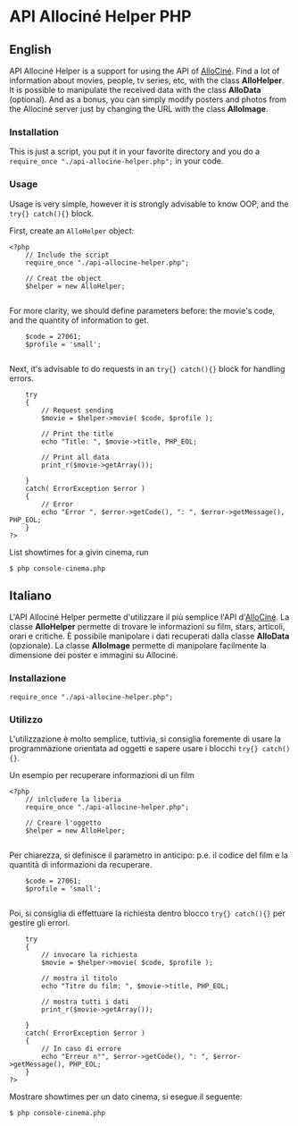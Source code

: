 API Allociné Helper PHP
=======================


English
-------

API Allociné Helper is a support for using the API of [AlloCiné](http://www.allocine.fr/).
Find a lot of information about movies, people, tv series, etc, with the class **AlloHelper**.
It is possible to manipulate the received data with the class **AlloData** (optional).
And as a bonus, you can simply modify posters and photos from the Allociné server just by changing the URL with the class **AlloImage**.


### Installation

This is just a script, you put it in your favorite directory and you do a `require_once "./api-allocine-helper.php";` in your code.

### Usage

Usage is very simple, however it is strongly advisable to know OOP, and the `try{} catch(){}` block.

First, create an `AlloHelper` object:

```
<?php
    // Include the script
    require_once "./api-allocine-helper.php";
    
    // Creat the object
    $helper = new AlloHelper;
    
```

For more clarity, we should define parameters before: the movie's code, and the quantity of information to get.

```
    $code = 27061;
    $profile = 'small';
    
```

Next, it's advisable to do requests in an `try{} catch(){}` block for handling errors.

```
    try
    {
        // Request sending
        $movie = $helper->movie( $code, $profile );
        
        // Print the title
        echo "Title: ", $movie->title, PHP_EOL;
        
        // Print all data
        print_r($movie->getArray());
        
    }
    catch( ErrorException $error )
    {
        // Error
        echo "Error ", $error->getCode(), ": ", $error->getMessage(), PHP_EOL;
    }
?>
```

List showtimes for a givin cinema, run
```
$ php console-cinema.php
```

Italiano
-------

L'API Allociné Helper permette d'utilizzare il più semplice l'API d'[AlloCiné](http://www.allocine.fr/).
La classe **AlloHelper** permette di trovare le informazioni su  film, stars, articoli, orari e critiche.
È possibile manipolare i dati recuperati dalla classe **AlloData** (opzionale).
La classe **AlloImage** permette di manipolare facilmente la dimensione dei  poster e immagini su Allociné.

### Installazione

`require_once "./api-allocine-helper.php";`

### Utilizzo

L'utilizzazione è molto semplice, tuttivia, si consiglia foremente di usare la programmazione orientata ad oggetti e sapere usare i blocchi `try{} catch(){}`.

Un esempio per recuperare informazioni di un film

```
<?php
    // inlcludere la liberia
    require_once "./api-allocine-helper.php";
    
    // Creare l'oggetto
    $helper = new AlloHelper;
    
```

Per chiarezza, si definisce il parametro in anticipo: p.e. il codice del film e la quantità di informazioni da recuperare.

```
    $code = 27061;
    $profile = 'small';
    
```

Poi, si consiglia di effettuare la richiesta dentro blocco `try{} catch(){}` per gestire gli errori.

```
    try
    {
        // invocare la richiesta
        $movie = $helper->movie( $code, $profile );
        
        // mostra il titolo
        echo "Titre du film: ", $movie->title, PHP_EOL;
        
        // mostra tutti i dati
        print_r($movie->getArray());
        
    }
    catch( ErrorException $error )
    {
        // In caso di errore
        echo "Erreur n°", $error->getCode(), ": ", $error->getMessage(), PHP_EOL;
    }
?>
```

Mostrare showtimes per un dato cinema, si esegue il seguente:
```
$ php console-cinema.php
```



